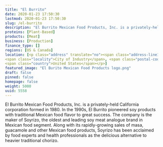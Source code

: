 ```yaml
---
title: "El Burrito"
date: 2020-01-23 17:50:30
lastmod: 2020-01-23 17:50:30
slug: /el-burrito
description: "El Burrito Mexican Food Products, Inc. is a privately-held California corporation formed in 1980.  In the 1990s, El Burrito pioneered soy products with traditional Mexican food flavor to great success.  The company is the maker of Soyrizo, the oldest and leading soy meat analogue brand in Mexican food segment.  Along with its rapidly-growing sales of masa, guacamole and other Mexican food products, Soyrizo has been acclaimed by food experts and health professionals as the delicious alternative to heavier traditional chorizo."
proteins: [Plant-Based]
products: [Meat]
business: [Production]
finance_type: []
regions: [US & Canada]
location: [<p class="address" translate="no"><span class="address-line1">Don Julian Road</span><br>
<span class="locality">City of Industry</span>, <span class="postal-code">91746</span><br>
<span class="country">United States</span></p>]
featured_image: "El Burito Mexican Food Products logo.png"
draft: false
pinned: false
homepage: false
weight: 5000
uuid: 5558
---
```

El Burrito Mexican Food Products, Inc. is a privately-held California corporation formed in 1980.  In the 1990s, El Burrito pioneered soy products with traditional Mexican food flavor to great success.  The company is the maker of Soyrizo, the oldest and leading soy meat analogue brand in Mexican food segment.  Along with its rapidly-growing sales of masa, guacamole and other Mexican food products, Soyrizo has been acclaimed by food experts and health professionals as the delicious alternative to heavier traditional chorizo.
